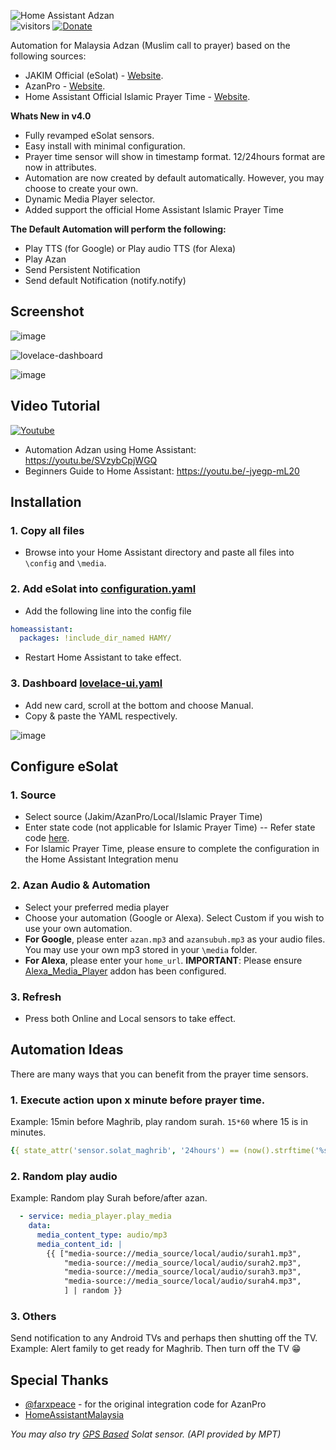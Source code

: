 ![Home Assistant Adzan](https://user-images.githubusercontent.com/1905339/170957516-6173d318-2600-4372-bc19-b13e224272de.png)\
![visitors](https://visitor-badge.glitch.me/badge?page_id=zubir2k.homeassistantadzan.visitor-badge)
[![Donate](https://img.shields.io/badge/donate-Coffee-yellow.svg)](https://zbrj.ml/buymecoffee)

Automation for Malaysia Adzan (Muslim call to prayer) based on the following sources:
- JAKIM Official (eSolat) - [Website](https://www.e-solat.gov.my).
- AzanPro - [Website](https://api.azanpro.com).
- Home Assistant Official Islamic Prayer Time - [Website](https://www.home-assistant.io/integrations/islamic_prayer_times).

**Whats New in v4.0**
- Fully revamped eSolat sensors.
- Easy install with minimal configuration.
- Prayer time sensor will show in timestamp format. 12/24hours format are now in attributes.
- Automation are now created by default automatically. However, you may choose to create your own.
- Dynamic Media Player selector.
- Added support the official Home Assistant Islamic Prayer Time

**The Default Automation will perform the following:**
- Play TTS (for Google) or Play audio TTS (for Alexa)
- Play Azan
- Send Persistent Notification
- Send default Notification (notify.notify)

## Screenshot
![image](https://user-images.githubusercontent.com/1905339/154905774-b63319d5-4b4b-46e5-9fab-8efdeeb10400.png)

![lovelace-dashboard](https://user-images.githubusercontent.com/1905339/196147059-341c5e1d-17af-4d88-b9de-a0932759dc85.png)

![image](https://user-images.githubusercontent.com/1905339/196146905-8d58a7b5-846f-4461-8be8-73fc44eaa7da.png)

## Video Tutorial

[![Youtube](https://user-images.githubusercontent.com/1905339/197347154-463881c9-dfdb-4dbb-ae03-5764022a0a84.png)](https://youtu.be/SVzybCpjWGQ)

- Automation Adzan using Home Assistant: https://youtu.be/SVzybCpjWGQ
- Beginners Guide to Home Assistant: https://youtu.be/-jyegp-mL20 

## Installation
### 1. Copy all files
- Browse into your Home Assistant directory and paste all files into `\config` and `\media`.

### 2. Add eSolat into [configuration.yaml](configuration.yaml)
- Add the following line into the config file

```yaml
homeassistant:
  packages: !include_dir_named HAMY/
```

- Restart Home Assistant to take effect.

### 3. Dashboard [lovelace-ui.yaml](lovelace-ui.yaml)
- Add new card, scroll at the bottom and choose Manual. 
- Copy & paste the YAML respectively.

![image](https://user-images.githubusercontent.com/1905339/196153827-56e67de2-1591-46aa-9b10-090d5dfb9633.png)

## Configure eSolat
### 1. Source
- Select source (Jakim/AzanPro/Local/Islamic Prayer Time)
- Enter state code (not applicable for Islamic Prayer Time) -- Refer state code [here](https://www.e-solat.gov.my/index.php?siteId=24&pageId=50). 
- For Islamic Prayer Time, please ensure to complete the configuration in the Home Assistant Integration menu

### 2. Azan Audio & Automation
- Select your preferred media player 
- Choose your automation (Google or Alexa). Select Custom if you wish to use your own automation.
- **For Google**, please enter `azan.mp3` and `azansubuh.mp3` as your audio files. You may use your own mp3 stored in your `\media` folder.
- **For Alexa**, please enter your `home_url`. **IMPORTANT**: Please ensure [Alexa_Media_Player](https://github.com/custom-components/alexa_media_player) addon has been configured.

### 3. Refresh
- Press both Online and Local sensors to take effect.

## Automation Ideas
There are many ways that you can benefit from the prayer time sensors.

### 1. Execute action upon x minute **before** prayer time.
Example: 15min before Maghrib, play random surah. `15*60` where 15 is in minutes.

```yaml
{{ state_attr('sensor.solat_maghrib', '24hours') == (now().strftime('%s') | int + 15*60) | timestamp_custom("%H:%M", false) }}
```

### 2. Random play audio
Example: Random play Surah before/after azan.

```yaml
  - service: media_player.play_media
    data:
      media_content_type: audio/mp3
      media_content_id: |
        {{ ["media-source://media_source/local/audio/surah1.mp3",
            "media-source://media_source/local/audio/surah2.mp3",
            "media-source://media_source/local/audio/surah3.mp3",
            "media-source://media_source/local/audio/surah4.mp3",
            ] | random }}
```

### 3. Others
Send notification to any Android TVs and perhaps then shutting off the TV. \
Example: Alert family to get ready for Maghrib. Then turn off the TV 😁

## Special Thanks
- [@farxpeace](https://github.com/farxpeace) - for the original integration code for AzanPro
- [HomeAssistantMalaysia](https://www.facebook.com/groups/homeassistantmalaysia)

*You may also try [GPS Based](https://gist.github.com/zubir2k/04a3180f50f621c5840bbdc477d0027f) Solat sensor. (API provided by MPT)*
